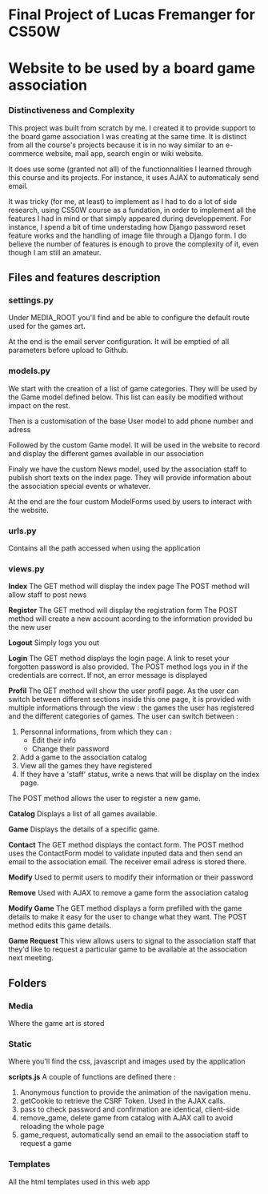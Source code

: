 # Final Project of Lucas Fremanger for CS50W

# Website to be used by a board game association

### Distinctiveness and Complexity

This project was built from scratch by me. I created it to provide support to the board game association I was creating at the same time.
It is distinct from all the course's projects because it is in no way similar to an e-commerce website, mail app, search engin or wiki website.

It does use some (granted not all) of the functionnalities I learned through this course and its projects.
For instance, it uses AJAX to automaticaly send email.

It was tricky (for me, at least) to implement as I had to do a lot of side research, using CS50W course as a fundation, in order to implement all the features I had in mind or that simply appeared during developpement.
For instance, I spend a bit of time understading how Django password reset feature works and the handling of image file through a Django form.
I do believe the number of features is enough to prove the complexity of it, even though I am still an amateur.

## Files and features description
### settings.py

Under MEDIA_ROOT you'll find and be able to configure the default route used for the games art.

At the end is the email server configuration. It will be emptied of all parameters before upload to Github.

### models.py

We start with the creation of a list of game categories. They will be used by the Game model defined below. This list can easily be modified without impact on the rest.

Then is a customisation of the base User model to add phone number and adress

Followed by the custom Game model. It will be used in the website to record and display the different games available in our association

Finaly we have the custom News model, used by the association staff to publish short texts on the index page. They will provide information about the association special events or whatever.

At the end are the four custom ModelForms used by users to interact with the website.

### urls.py

Contains all the path accessed when using the application

### views.py

**Index**
The GET method will display the index page
The POST method will allow staff to post news

**Register**
The GET method will display the registration form
The POST method will create a new account acording to the information provided bu the new user

**Logout**
Simply logs you out

**Login**
The GET method displays the login page. A link to reset your forgotten password is also provided.
The POST method logs you in if the credentials are correct. If not, an error message is displayed

**Profil**
The GET method will show the user profil page. As the user can switch between different sections inside this one page, it is provided with multiple informations through the view : the games the user has registered and the different categories of games. The user can switch between :
1. Personnal informations, from which they can :
    * Edit their info
    * Change their password
2. Add a game to the association catalog
3. View all the games they have registered
4. If they have a 'staff' status, write a news that will be display on the index page.

The POST method allows the user to register a new game.

**Catalog**
Displays a list of all games available.

**Game**
Displays the details of a specific game.

**Contact**
The GET method displays the contact form.
The POST method uses the ContactForm model to validate inputed data and then send an email to the association email. The receiver email adress is stored there.

**Modify**
Used to permit users to modify their information or their password

**Remove**
Used with AJAX to remove a game form the association catalog

**Modify Game**
The GET method displays a form prefilled with the game details to make it easy for the user to change what they want.
The POST method edits this game details.

**Game Request**
This view allows users to signal to the association staff that they'd like to request a particular game to be available at the association next meeting.


## Folders
### Media
Where the game art is stored

### Static
Where you'll find the css, javascript and images used by the application

**scripts.js**
A couple of functions are defined there :
1. Anonymous function to provide the animation of the navigation menu.
2. getCookie to retrieve the CSRF Token. Used in the AJAX calls.
3. pass to check password and confirmation are identical, client-side
4. remove_game, delete game from catalog with AJAX call to avoid reloading the whole page
5. game_request, automatically send an email to the association staff to request a game

### Templates
All the html templates used in this web app




